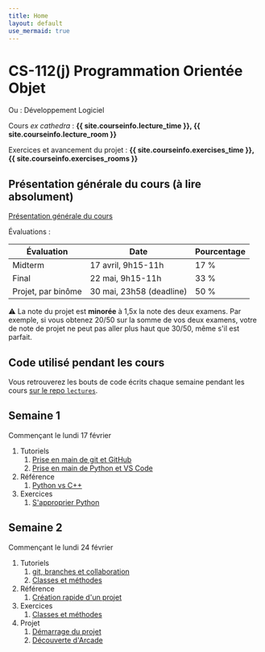 ```yaml
---
title: Home
layout: default
use_mermaid: true
---
```


# CS-112(j) Programmation Orientée Objet

Ou : Développement Logiciel

Cours *ex cathedra* : **{{ site.courseinfo.lecture_time }}, {{ site.courseinfo.lecture_room }}**

Exercices et avancement du projet : **{{ site.courseinfo.exercises_time }}, {{ site.courseinfo.exercises_rooms }}**

## Présentation générale du cours (à lire absolument)

[Présentation générale du cours](./presentation.html)

Évaluations :

| Évaluation         | Date                     | Pourcentage |
|--------------------|--------------------------|-------------|
| Midterm            | 17 avril, 9h15-11h       | 17 %        |
| Final              | 22 mai, 9h15-11h         | 33 %        |
| Projet, par binôme | 30 mai, 23h58 (deadline) | 50 %        |

⚠️ La note du projet est **minorée** à 1,5x la note des deux examens.
Par exemple, si vous obtenez 20/50 sur la somme de vos deux examens, votre de note de projet ne peut pas aller plus haut que 30/50, même s'il est parfait.

## Code utilisé pendant les cours

Vous retrouverez les bouts de code écrits chaque semaine pendant les cours [sur le repo `lectures`](https://github.com/epfl-cs-112-ma/lectures).

## Semaine 1

Commençant le lundi 17 février

1. Tutoriels
    1. [Prise en main de git et GitHub](./tutoriels/git-github.html)
    2. [Prise en main de Python et VS Code](./tutoriels/prise-en-main.html)
2. Référence
    1. [Python vs C++](./tutoriels/python-vs-cpp.html)
3. Exercices
    1. [S'approprier Python](./series/01-appropriation-de-python.html)

## Semaine 2

Commençant le lundi 24 février

1. Tutoriels
    1. [git, branches et collaboration](./tutoriels/git-branches.html)
    2. [Classes et méthodes](./tutoriels/classes.html)
2. Référence
    1. [Création rapide d'un projet](./tutoriels/quick-projet-setup.html)
3. Exercices
    1. [Classes et méthodes](./series/02-classes.html)
4. Projet
    1. [Démarrage du projet](./projet/)
    2. [Découverte d'Arcade](./projet/01-decouverte.html)
